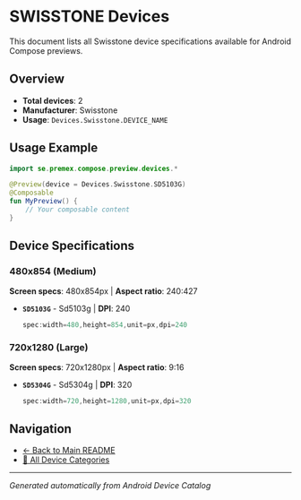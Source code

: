 # SWISSTONE Devices

This document lists all Swisstone device specifications available for Android Compose previews.

## Overview

- **Total devices**: 2
- **Manufacturer**: Swisstone
- **Usage**: `Devices.Swisstone.DEVICE_NAME`

## Usage Example

```kotlin
import se.premex.compose.preview.devices.*

@Preview(device = Devices.Swisstone.SD5103G)
@Composable
fun MyPreview() {
    // Your composable content
}
```

## Device Specifications

### 480x854 (Medium)

**Screen specs**: 480x854px | **Aspect ratio**: 240:427

- **`SD5103G`** - Sd5103g | **DPI**: 240
  ```kotlin
  spec:width=480,height=854,unit=px,dpi=240
  ```

### 720x1280 (Large)

**Screen specs**: 720x1280px | **Aspect ratio**: 9:16

- **`SD5304G`** - Sd5304g | **DPI**: 320
  ```kotlin
  spec:width=720,height=1280,unit=px,dpi=320
  ```

## Navigation

- [← Back to Main README](../../README.md)
- [📱 All Device Categories](../README.md)

---
*Generated automatically from Android Device Catalog*
